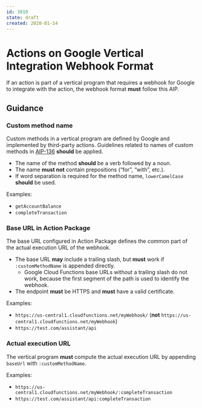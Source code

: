 ```yaml
---
id: 3010
state: draft
created: 2020-01-14
---
```


# Actions on Google Vertical Integration Webhook Format

If an action is part of a vertical program that requires a webhook for Google
to integrate with the action, the webhook format **must** follow this AIP.

## Guidance

### Custom method name

Custom methods in a vertical program are defined by Google and implemented by
third-party actions. Guidelines related to names of custom methods in
[AIP-136](../0136.md) **should** be applied.

- The name of the method **should** be a verb followed by a noun.
- The name **must not** contain prepositions (“for”, “with”, etc.).
- If word separation is required for the method name, `lowerCamelCase`
  **should** be used.

Examples:

- `getAccountBalance`
- `completeTransaction`

### Base URL in Action Package

The base URL configured in Action Package defines the common part of the actual
execution URL of the webhook.

- The base URL **may** include a trailing slash, but **must** work if
  `:customMethodName` is appended directly.
  - Google Cloud Functions base URLs without a trailing slash do not work,
    because the first segment of the path is used to identify the webhook.
- The endpoint **must** be HTTPS and **must** have a valid certificate.

Examples:

- `https://us-central1.cloudfunctions.net/myWebhook/` (**not**
  `https://us-central1.cloudfunctions.net/myWebhook`)
- `https://test.com/assistant/api`

### Actual execution URL

The vertical program **must** compute the actual execution URL by appending
`baseUrl` with `:customMethodName`.

Examples:

- `https://us-central1.cloudfunctions.net/myWebhook/:completeTransaction`
- `https://test.com/assistant/api:completeTransaction`
